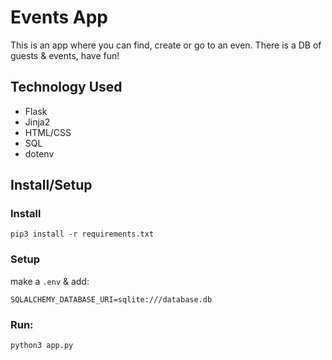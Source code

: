 # Events App

This is an app where you can find, create or go to an even. There is a DB of guests & events, have fun!


## Technology Used

- Flask
- Jinja2
- HTML/CSS
- SQL
- dotenv


## Install/Setup

### Install
```
pip3 install -r requirements.txt
```

### Setup
make a `.env` & add:
```
SQLALCHEMY_DATABASE_URI=sqlite:///database.db
```

### Run:
```
python3 app.py
```
